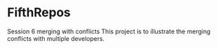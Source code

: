 # FifthRepos
Session 6 merging with conflicts
This project is to illustrate the merging conflicts with multiple developers.
